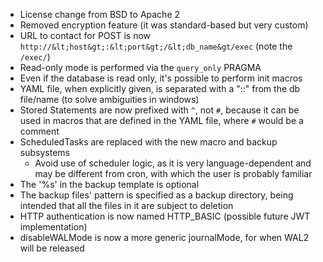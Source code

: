 - License change from BSD to Apache 2
- Removed encryption feature (it was standard-based but very custom)
- URL to contact for POST is now `http://&lt;host&gt;:&lt;port&gt;/&lt;db_name&gt/exec` (note the `/exec/`)
- Read-only mode is performed via the `query_only` PRAGMA
- Even if the database is read only, it's possible to perform init macros
- YAML file, when explicitly given, is separated with a "::" from the db file/name (to solve ambiguities in windows)
- Stored Statements are now prefixed with `^`, not `#`, because it can be used in macros that are defined in the YAML file, where `#` would be a comment
- ScheduledTasks are replaced with the new macro and backup subsystems
    - Avoid use of scheduler logic, as it is very language-dependent and may be different from cron, with which the user is probably familiar
- The '%s' in the backup template is optional
- The backup files' pattern is specified as a backup directory, being intended that all the files in it are subject to deletion
- HTTP authentication is now named HTTP_BASIC (possible future JWT implementation)
- disableWALMode is now a more generic journalMode, for when WAL2 will be released